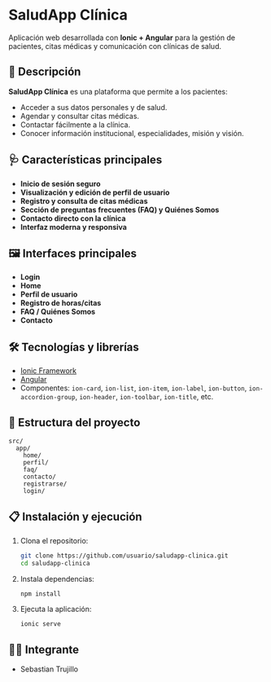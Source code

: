 # SaludApp Clínica

Aplicación web desarrollada con **Ionic + Angular** para la gestión de pacientes, citas médicas y comunicación con clínicas de salud.

## 🚀 Descripción

**SaludApp Clínica** es una plataforma que permite a los pacientes:
- Acceder a sus datos personales y de salud.
- Agendar y consultar citas médicas.
- Contactar fácilmente a la clínica.
- Conocer información institucional, especialidades, misión y visión.

## 🩺 Características principales

- **Inicio de sesión seguro**
- **Visualización y edición de perfil de usuario**
- **Registro y consulta de citas médicas**
- **Sección de preguntas frecuentes (FAQ) y Quiénes Somos**
- **Contacto directo con la clínica**
- **Interfaz moderna y responsiva**

## 🖼️ Interfaces principales

- **Login**
- **Home**
- **Perfil de usuario**
- **Registro de horas/citas**
- **FAQ / Quiénes Somos**
- **Contacto**

## 🛠️ Tecnologías y librerías

- [Ionic Framework](https://ionicframework.com/)
- [Angular](https://angular.io/)
- Componentes: `ion-card`, `ion-list`, `ion-item`, `ion-label`, `ion-button`, `ion-accordion-group`, `ion-header`, `ion-toolbar`, `ion-title`, etc.

## 📂 Estructura del proyecto

```
src/
  app/
    home/
    perfil/
    faq/
    contacto/
    registrarse/
    login/
```

## 📋 Instalación y ejecución

1. Clona el repositorio:
   ```sh
   git clone https://github.com/usuario/saludapp-clinica.git
   cd saludapp-clinica
   ```
2. Instala dependencias:
   ```sh
   npm install
   ```
3. Ejecuta la aplicación:
   ```sh
   ionic serve
   ```

## 👨‍💻 Integrante

- Sebastian Trujillo 
